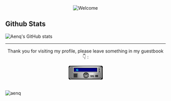 <div align="center">
<img src="https://github.com/aenq/aenq/blob/main/welcome-black-min.gif" alt="Welcome">
</div>
<!-- 
## Personal Stuffs
- 👸 Hi, this is Rachel.
- 💻 I'm majoring Information Systems.
- 🌱 I'm currently learning UIUX Design, Web Development, and anything that interests me.
- 😀 I like to watch movies, listen to sad songs, and travel even I'm a broke college student.
- 💬 If you have any questions, just ask me.
 -->
<!-- **Now Playing** on Spotify <br><br> -->
<!-- [![Spotify recently played](https://spotify-recently-played-readme.vercel.app/api?user=nufwbt70xpxz6e3xrp9dwixdw&count=3&width=400)](https://open.spotify.com/user/nufwbt70xpxz6e3xrp9dwixdw) -->
<!-- [![Spotify](https://aenq.vercel.app/api/spotify?background_color=0d1117&border_color=ffffff)](https://open.spotify.com/user/nufwbt70xpxz6e3xrp9dwixdw) <br> -->
<!-- ![Alt text](https://spotify-recently-played-readme.vercel.app/api?user=nufwbt70xpxz6e3xrp9dwixdw&count=3) -->

## Github Stats
<!-- ![Aenq's GitHub stats](https://github-readme-stats.vercel.app/api?username=aenq&show_icons=true)
<p><img src="https://github-readme-stats.vercel.app/api/top-langs?username=aenq&show_icons=true&locale=en&layout=compact" alt="aenq" /></p>
 -->

<!--  ![Top Langs](https://github-readme-stats.vercel.app/api/top-langs/?username=aenq&theme=dark&show_icons=true&layout=compact&langs_count=7) <br>  -->
![Aenq's GitHub stats](https://github-readme-stats.vercel.app/api?username=aenq&theme=dark&show_icons=true)

<!--
## Find me on
<p>
  <a href="mailto:rachelmartam@gmail.com"><img src="https://img.icons8.com/color/96/000000/gmail.png" alt="email"/></a>
  <a href="https://www.linkedin.com/in/rachelmartam"><img src="https://img.icons8.com/color/96/000000/linkedin.png" alt="linkedin"/></a>
  <a href="https://www.instagram.com/rachelmartam"><img src="https://img.icons8.com/color/96/000000/instagram-new.png" alt="instagram"/></a>
  <a href="https://open.spotify.com/user/nufwbt70xpxz6e3xrp9dwixdw"><img src="https://img.icons8.com/color/96/000000/spotify--v1.png" alt="spotify"/></a>
 -->
---
<div align="center">
<p>Thank you for visiting my profile, please leave something in my guestbook 👇 :</p>
 <a href="https://github.com/aenq/aenq/issues/3#issuecomment-new"><img src="https://github.com/aenq/aenq/blob/main/GUEST_BOOK_GIF.gif" alt="Guest book"></a>
</div>

<br>
<p align="left"> <img src="https://komarev.com/ghpvc/?username=aenq&label=Profile%20views&color=0e75b6&style=flat" alt="aenq" /> </p>
